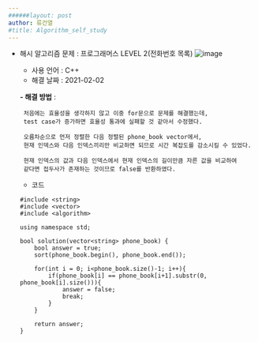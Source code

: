 ```yaml
---
######layout: post
author: 류건열
#title: Algorithm_self_study
---
```



-  해시 알고리즘 문제 : 프로그래머스 LEVEL 2(전화번호 목록)
![image](https://user-images.githubusercontent.com/34560965/106597022-29c35180-6599-11eb-8984-5137ce08bcdd.png)
    - 사용 언어 : C++
    - 해결 날짜 : 2021-02-02

    **- 해결 방법** : 
        
        처음에는 효율성을 생각하지 않고 이중 for문으로 문제를 해결했는데,
        test case가 증가하면 효율성 통과에 실패할 것 같아서 수정했다.

        오름차순으로 먼저 정렬한 다음 정렬된 phone_book vector에서,
        현재 인덱스와 다음 인덱스끼리만 비교하면 되므로 시간 복잡도를 감소시킬 수 있었다.

        현재 인덱스의 값과 다음 인덱스에서 현재 인덱스의 길이만큼 자른 값을 비교하여
        같다면 접두사가 존재하는 것이므로 false를 반환하였다.
        

	- 코드	

    ```
    #include <string>
    #include <vector>
    #include <algorithm>

    using namespace std;

    bool solution(vector<string> phone_book) {
        bool answer = true;
        sort(phone_book.begin(), phone_book.end());
        
        for(int i = 0; i<phone_book.size()-1; i++){
            if(phone_book[i] == phone_book[i+1].substr(0, phone_book[i].size())){
                answer = false; 
                break;
            }
        }
        
        return answer;
    }
    ```
